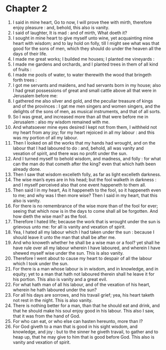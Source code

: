 # Chapter 2

1. I said in mine heart, Go to now, I will prove thee with mirth, therefore enjoy pleasure : and, behold, this also is vanity.
2. I said of laughter, It is mad : and of mirth, What doeth it?
3. I sought in mine heart to give myself unto wine, yet acquainting mine heart with wisdom; and to lay hold on folly, till I might see what was that good for the sons of men, which they should do under the heaven all the days of their life.
4. I made me great works; I builded me houses; I planted me vineyards :
5. I made me gardens and orchards, and I planted trees in them of all kind of fruits :
6. I made me pools of water, to water therewith the wood that bringeth forth trees :
7. I got me servants and maidens, and had servants born in my house; also I had great possessions of great and small cattle above all that were in Jerusalem before me:
8. I gathered me also silver and gold, and the peculiar treasure of kings and of the provinces : I gat me men singers and women singers, and the delights of the sons of men, as musical instruments, and that of all sorts.
9. So I was great, and increased more than all that were before me in Jerusalem : also my wisdom remained with me.
10. And whatsoever mine eyes desired I kept not from them, I withheld not my heart from any joy; for my heart rejoiced in all my labour : and this was my portion of all my labour.
11. Then I looked on all the works that my hands had wrought, and on the labour that I had laboured to do : and, behold, all was vanity and vexation of spirit, and there was no profit under the sun.
12. And I turned myself to behold wisdom, and madness, and folly : for what can the man do that cometh after the king? even that which hath been already done.
13. Then I saw that wisdom excelleth folly, as far as light excelleth darkness.
14. The wise man’s eyes are in his head; but the fool walketh in darkness : and I myself perceived also that one event happeneth to them all.
15. Then said I in my heart, As it happeneth to the fool, so it happeneth even to me; and why was I then more wise? Then I said in my heart, that this also is vanity.
16. For there is no remembrance of the wise more than of the fool for ever; seeing that which now is in the days to come shall all be forgotten. And how dieth the wise man? as the fool.
17. Therefore I hated life; because the work that is wrought under the sun is grievous unto me: for all is vanity and vexation of spirit.
18. Yea, I hated all my labour which I had taken under the sun : because I should leave it unto the man that shall be after me.
19. And who knoweth whether he shall be a wise man or a fool? yet shall he have rule over all my labour wherein I have laboured, and wherein I have shewed myself wise under the sun. This is also vanity.
20. Therefore I went about to cause my heart to despair of all the labour which I took under the sun.
21. For there is a man whose labour is in wisdom, and in knowledge, and in equity; yet to a man that hath not laboured therein shall he leave it for his portion. This also is vanity and a great evil.
22. For what hath man of all his labour, and of the vexation of his heart, wherein he hath laboured under the sun?
23. For all his days are sorrows, and his travail grief; yea, his heart taketh not rest in the night. This is also vanity.
24. There is nothing better for a man, than that he should eat and drink, and that he should make his soul enjoy good in his labour. This also I saw, that it was from the hand of God.
25. For who can eat, or who else can hasten hereunto, more than I?
26. For God giveth to a man that is good in his sight wisdom, and knowledge, and joy : but to the sinner he giveth travail, to gather and to heap up, that he may give to him that is good before God. This also is vanity and vexation of spirit.

